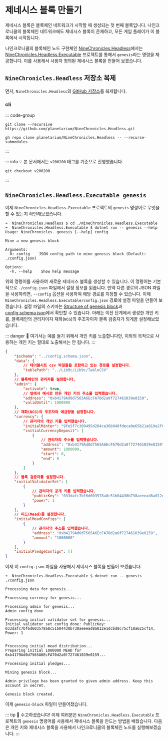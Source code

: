# 제네시스 블록 만들기

제네시스 블록은 블록체인 네트워크가 시작할 때 생성되는 첫 번째 블록입니다. 나인크로니클의 블록체인 네트워크에도 제네시스 블록이 존재하고, 모든 게임 플레이가 이 블록에서 시작됩니다.

나인크로니클의 블록체인 노드 구현체인 [NineChronicles.Headless][nc-headless]에서는 [NineChronicles.Headless.Executable][nc-headless-executable] 프로젝트를 통해서 `genesis`라는 명령을 제공합니다. 이를 사용해서 사용자 정의된 제네시스 블록을 만들어 보겠습니다.

[nc-headless]: https://github.com/planetarium/NineChronicles.Headless
[nc-headless-executable]: https://github.com/planetarium/NineChronicles.Headless/tree/main/NineChronicles.Headless.Executable

## `NineChronicles.Headless` 저장소 복제

먼저, `NineChronicles.Headless`의 [GitHub 저장소](https://github.com/planetarium/NineChronicles.Headless)를 복제합니다.

### cli

::: code-group
```shell [git]
git clone --recursive https://github.com/planetarium/NineChronicles.Headless.git
```

```shell [gh(GitHub)]
gh repo clone planetarium/NineChronicles.Headless -- --recurse-submodules
```
:::

::: info :bulb:
본 문서에서는 `v200200` 태그를 기준으로 진행했습니다.
```shell
git checkout v200200
```
:::

## `NineChronicles.Headless.Executable genesis`

이제 `NineChronicles.Headless.Executable` 프로젝트의 `genesis` 명령어로 무엇을 할 수 있는지 확인해보겠습니다.

[nc-headless-readme]: https://github.com/planetarium/NineChronicles.Headless?tab=readme-ov-file#create-a-new-genesis-block

```console
➜  NineChronicles.Headless $ cd ./NineChronicles.Headless.Executable
➜  NineChronicles.Headless.Executable $ dotnet run -- genesis --help
Usage: NineChronicles. genesis [--help] config

Mine a new genesis block

Arguments:
  0: config    JSON config path to mine genesis block (Default: ./config.json)

Options:
  -h, --help    Show help message
```

위의 명령어를 사용하여 새로운 제네시스 블록을 생성할 수 있습니다. 이 명령어는 기본적으로 `./config.json` 파일에서 설정 정보를 읽습니다. 만약 다른 경로의 JSON 파일을 사용하려면, `--config` 옵션을 사용하여 해당 경로를 지정할 수 있습니다.
이제 `NineChronicles.Headless.Executable/config.json` 경로에 설정 파일을 만들어 보겠습니다. 설정 파일의 스키마는 [Structure of genesis block][structure-of-genesis-block]과 [config.schema.json][config-schema-json]에서 확인할 수 있습니다. 아래는 이전 단계에서 생성한 개인 키를, 블록체인의 관리자이자 재화(`NCG`)의 주조자이자 블록 검증자가 되게끔 설정해보았습니다.

[structure-of-genesis-block]: https://github.com/planetarium/NineChronicles.Headless?tab=readme-ov-file#structure-of-genesis-block
[config-schema-json]: https://github.com/planetarium/NineChronicles.Headless/blob/development/config.schema.json

::: danger :rotating_light:
여기서는 예를 들기 위해서 개인 키를 노출합니다만, 이외의 목적으로 사용하는 개인 키는 절대로 노출해서는 안 됩니다.
:::

```json
{
    "$schema": "../config.schema.json",
    "data": {
        // 테이블시트 csv 파일들을 포함하고 있는 경로를 설정합니다.
        "tablePath": "../Lib9c/Lib9c/TableCSV"
    },
    // 블록체인의 관리자를 설정합니다.
    "admin": {
        "activate": true,
        // 앞에서 예시로 만든 개인 키의 주소를 입력했습니다.
        "address": "0xb4179Ad0d7565A6EcFA70d2a0f727461039e0159",
        "validUntil": 1000000
    },
    // 재화(NCG)의 주조자와 예금량을 설정합니다.
    "currency": {
        // 관리자의 개인 키를 입력했습니다.
        "initialMinter": "9fe5f7c309495d284ca36b948fdeca0e65b21a019e2f8a03efd849df88fab102",
        "initialCurrencyDeposit": [
            {
                // 관리자의 주소를 입력했습니다.
                "address": "0xb4179Ad0d7565A6EcFA70d2a0f727461039e0159",
                "amount": 1000000,
                "start": 0,
                "end": 0
            }
        ]
    },
    // 블록 검증자를 설정합니다.
    "initialValidatorSet": [
        {
            // 관리자의 공개 키를 입력했습니다.
            "publicKey": "033dafc7bf6d603578a8c51b04430b738aeeead8a012e1dcbd8c75cf18a625cf14",
            "power": 1
        }
    ],
    // 미드(Mead)를 설정합니다.
    "initialMeadConfigs": [
        {
            // 관리자의 주소를 입력했습니다.
            "address": "0xb4179Ad0d7565A6EcFA70d2a0f727461039e0159",
            "amount": "1000000"
        }
    ],
    "initialPledgeConfigs": []
}
```

이제 이 `config.json` 파일을 사용해서 제네시스 블록을 만들어 보겠습니다.

```console
➜  NineChronicles.Headless.Executable $ dotnet run -- genesis ./config.json 

Processing data for genesis...

Processing currency for genesis...

Processing admin for genesis...
Admin config done

Processing initial validator set for genesis...
Initial validator set config done: PublicKey: 033dafc7bf6d603578a8c51b04430b738aeeead8a012e1dcbd8c75cf18a625cf14, Power: 1


Processing initial mead distribution...
Preparing initial 1000000 MEAD for 0xb4179Ad0d7565A6EcFA70d2a0f727461039e0159...

Processing initial pledges...

Mining genesis block...

Admin privilege has been granted to given admin address. Keep this account in secret.

Genesis block created.
```

이제 `genesis-block` 파일이 만들어졌습니다.

::: tip :tada:
수고하셨습니다! 이제 여러분은 `NineChronicles.Headless.Executable` 프로젝트의 `genesis` 명령어를 사용해서 제네시스 블록을 만드는 방법을 배웠습니다. 다음은 개인 키와 제네시스 블록을 사용해서 나인크로니클의 블록체인 노드를 실행해보겠습니다.
:::

